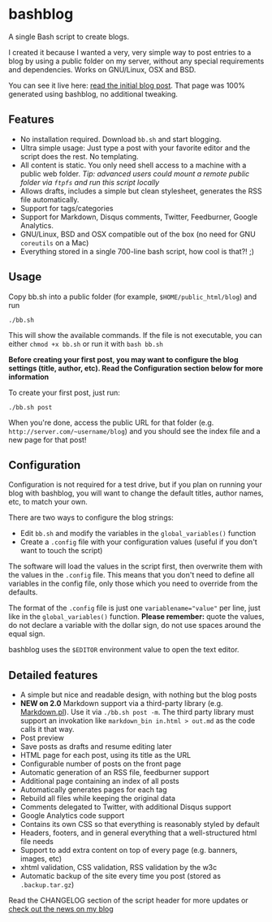 bashblog
========

A single Bash script to create blogs. 

I created it because I wanted a very, very simple way to post entries to a blog by using a public folder on my server, without any special requirements and dependencies. Works on GNU/Linux, OSX and BSD.

You can see it live here: [read the initial blog post](https://web.archive.org/web/20130520204024/http://mmb.pcb.ub.es/~carlesfe/blog/creating-a-simple-blog-system-with-a-500-line-bash-script.html). That page was 100% generated using bashblog, no additional tweaking.


Features
--------

- No installation required. Download `bb.sh` and start blogging.
- Ultra simple usage: Just type a post with your favorite editor and the script does the rest. No templating.
- All content is static. You only need shell access to a machine with a public web folder.
  *Tip: advanced users could mount a remote public folder via `ftpfs` and run this script locally*
- Allows drafts, includes a simple but clean stylesheet, generates the RSS file automatically.
- Support for tags/categories
- Support for Markdown, Disqus comments, Twitter, Feedburner, Google Analytics.
- GNU/Linux, BSD and OSX compatible out of the box (no need for GNU `coreutils` on a Mac)
- Everything stored in a single 700-line bash script, how cool is that?! ;) 


Usage
-----

Copy bb.sh into a public folder (for example, `$HOME/public_html/blog`) and run

    ./bb.sh

This will show the available commands. If the file is not executable, you can either `chmod +x bb.sh`
or run it with `bash bb.sh`

**Before creating your first post, you may want to configure the blog settings (title, author, etc).
Read the Configuration section below for more information**

To create your first post, just run:

    ./bb.sh post

When you're done, access the public URL for that folder  (e.g. `http://server.com/~username/blog`) 
and you should see the index file and a new page for that post!


Configuration
-------------

Configuration is not required for a test drive, but if you plan on running your blog with bashblog, you will
want to change the default titles, author names, etc, to match your own.

There are two ways to configure the blog strings:

- Edit `bb.sh` and modify the variables in the `global_variables()` function
- Create a `.config` file with your configuration values (useful if you don't want to touch the script)

The software will load the values in the script first, then overwrite them with the values in the `.config` file.
This means that you don't need to define all variables in the config file, only those which you need to override
from the defaults.

The format of the `.config` file is just one `variablename="value"` per line, just like in the `global_variables()`
function. **Please remember:** quote the values, do not declare a variable with the dollar sign, do not use 
spaces around the equal sign.

bashblog uses the `$EDITOR` environment value to open the text editor.


Detailed features
-----------------

- A simple but nice and readable design, with nothing but the blog posts
- **NEW on 2.0** Markdown support via a third-party library (e.g. 
  [Markdown.pl](http://daringfireball.net/projects/markdown/)). Use
  it via `./bb.sh post -m`. The third party library must support an invokation
  like `markdown_bin in.html > out.md` as the code calls it that way.
- Post preview
- Save posts as drafts and resume editing later
- HTML page for each post, using its title as the URL
- Configurable number of posts on the front page
- Automatic generation of an RSS file, feedburner support
- Additional page containing an index of all posts
- Automatically generates pages for each tag
- Rebuild all files while keeping the original data
- Comments delegated to Twitter, with additional Disqus support
- Google Analytics code support
- Contains its own CSS so that everything is reasonably styled by default
- Headers, footers, and in general everything that a well-structured html file needs
- Support to add extra content on top of every page (e.g. banners, images, etc)
- xhtml validation, CSS validation, RSS validation by the w3c
- Automatic backup of the site every time you post (stored as `.backup.tar.gz`)

Read the CHANGELOG section of the script header for more updates or [check out the news on my blog](http://cfenollosa.com/blog/tag_bashblog.html)
